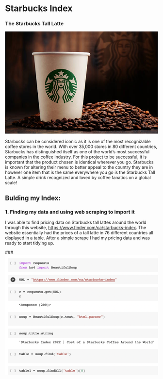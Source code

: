 # Starbucks Index

### The Starbucks Tall Latte

![coffee](starbucks.jpeg "Starbucks Coffee")

Starbucks can be considered iconic as it is one of the most recognizable coffee stores in the world. With over 35,000 stores in 80 different countries, Starbucks has distinguished itself as one of the world’s most successful companies in the coffee industry. For this project to be successful, it is important that the product chosen is identical wherever you go. Starbucks is known for altering their menu to better appeal to the country they are in however one item that is the same everywhere you go is the Starbucks Tall Latte. A simple drink recognized and loved by coffee fanatics on a global scale!


## Bulding my Index:

### 1. Finding my data and using web scraping to import it

I was able to find pricing data on Starbucks tall lattes around the world through this website, https://www.finder.com/ca/starbucks-index. The website essentially had the prices of a tall latte in 76 different countries all displayed in a table. After a simple scrape I had my pricing data and was ready to start tidying up.

###![code1](code1.png "Code used for web scraping")
